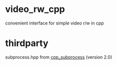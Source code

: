 # video_rw_cpp
convenient interface for simple video r/w in cpp

# thirdparty
subprocess.hpp from [cpp_subprocess](https://github.com/arun11299/cpp-subprocess) (version 2.0)

